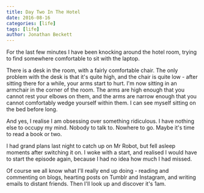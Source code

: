 ```yaml
---
title: Day Two In The Hotel
date: 2016-08-16
categories: [life]
tags: [life]
author: Jonathan Beckett
---
```


For the last few minutes I have been knocking around the hotel room, trying to find somewhere comfortable to sit with the laptop.

There is a desk in the room, with a fairly comfortable chair. The only problem with the desk is that it's quite high, and the chair is quite low - after sitting there for a while, your arms start to hurt. I'm now sitting in an armchair in the corner of the room. The arms are high enough that you cannot rest your elbows on them, and the arms are narrow enough that you cannot comfortably wedge yourself within them. I can see myself sitting on the bed before long.

And yes, I realise I am obsessing over something ridiculous. I have nothing else to occupy my mind. Nobody to talk to. Nowhere to go. Maybe it's time to read a book or two.

I had grand plans last night to catch up on Mr Robot, but fell asleep moments after switching it on. I woke with a start, and realised I would have to start the episode again, because I had no idea how much I had missed.

Of course we all know what I'll really end up doing - reading and commenting on blogs, hearting posts on Tumblr and Instagram, and writing emails to distant friends. Then I'll look up and discover it's 1am.